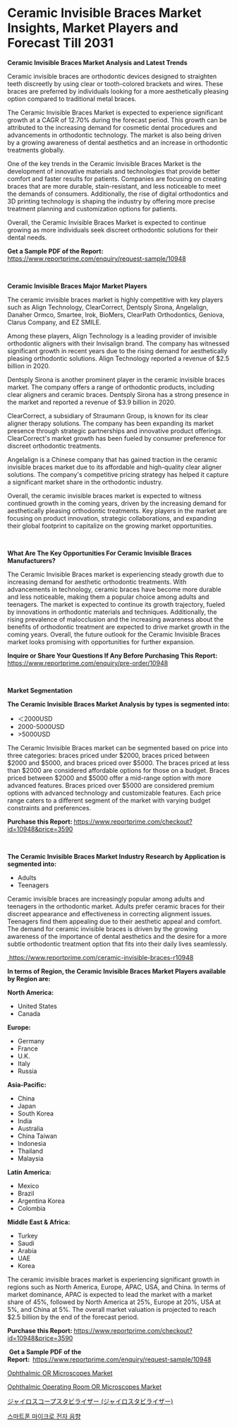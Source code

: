 <p><h1>Ceramic Invisible Braces Market Insights, Market Players and Forecast Till 2031</h1></p><p><strong>Ceramic Invisible Braces Market Analysis and Latest Trends</strong></p>
<p><p>Ceramic invisible braces are orthodontic devices designed to straighten teeth discreetly by using clear or tooth-colored brackets and wires. These braces are preferred by individuals looking for a more aesthetically pleasing option compared to traditional metal braces.</p><p>The Ceramic Invisible Braces Market is expected to experience significant growth at a CAGR of 12.70% during the forecast period. This growth can be attributed to the increasing demand for cosmetic dental procedures and advancements in orthodontic technology. The market is also being driven by a growing awareness of dental aesthetics and an increase in orthodontic treatments globally.</p><p>One of the key trends in the Ceramic Invisible Braces Market is the development of innovative materials and technologies that provide better comfort and faster results for patients. Companies are focusing on creating braces that are more durable, stain-resistant, and less noticeable to meet the demands of consumers. Additionally, the rise of digital orthodontics and 3D printing technology is shaping the industry by offering more precise treatment planning and customization options for patients.</p><p>Overall, the Ceramic Invisible Braces Market is expected to continue growing as more individuals seek discreet orthodontic solutions for their dental needs.</p></p>
<p><strong>Get a Sample PDF of the Report:&nbsp;</strong> <a href="https://www.reportprime.com/enquiry/request-sample/10948">https://www.reportprime.com/enquiry/request-sample/10948</a></p>
<p>&nbsp;</p>
<p><strong>Ceramic Invisible Braces Major Market Players</strong></p>
<p><p>The ceramic invisible braces market is highly competitive with key players such as Align Technology, ClearCorrect, Dentsply Sirona, Angelalign, Danaher Ormco, Smartee, Irok, BioMers, ClearPath Orthodontics, Geniova, Clarus Company, and EZ SMILE. </p><p>Among these players, Align Technology is a leading provider of invisible orthodontic aligners with their Invisalign brand. The company has witnessed significant growth in recent years due to the rising demand for aesthetically pleasing orthodontic solutions. Align Technology reported a revenue of $2.5 billion in 2020.</p><p>Dentsply Sirona is another prominent player in the ceramic invisible braces market. The company offers a range of orthodontic products, including clear aligners and ceramic braces. Dentsply Sirona has a strong presence in the market and reported a revenue of $3.9 billion in 2020.</p><p>ClearCorrect, a subsidiary of Straumann Group, is known for its clear aligner therapy solutions. The company has been expanding its market presence through strategic partnerships and innovative product offerings. ClearCorrect's market growth has been fueled by consumer preference for discreet orthodontic treatments.</p><p>Angelalign is a Chinese company that has gained traction in the ceramic invisible braces market due to its affordable and high-quality clear aligner solutions. The company's competitive pricing strategy has helped it capture a significant market share in the orthodontic industry.</p><p>Overall, the ceramic invisible braces market is expected to witness continued growth in the coming years, driven by the increasing demand for aesthetically pleasing orthodontic treatments. Key players in the market are focusing on product innovation, strategic collaborations, and expanding their global footprint to capitalize on the growing market opportunities.</p></p>
<p>&nbsp;</p>
<p><strong>What Are The Key Opportunities For Ceramic Invisible Braces Manufacturers?</strong></p>
<p><p>The Ceramic Invisible Braces market is experiencing steady growth due to increasing demand for aesthetic orthodontic treatments. With advancements in technology, ceramic braces have become more durable and less noticeable, making them a popular choice among adults and teenagers. The market is expected to continue its growth trajectory, fueled by innovations in orthodontic materials and techniques. Additionally, the rising prevalence of malocclusion and the increasing awareness about the benefits of orthodontic treatment are expected to drive market growth in the coming years. Overall, the future outlook for the Ceramic Invisible Braces market looks promising with opportunities for further expansion.</p></p>
<p><strong>Inquire or Share Your Questions If Any Before Purchasing This Report:</strong> <a href="https://www.reportprime.com/enquiry/pre-order/10948">https://www.reportprime.com/enquiry/pre-order/10948</a></p>
<p>&nbsp;</p>
<p><strong>Market Segmentation</strong></p>
<p><strong>The Ceramic Invisible Braces Market Analysis by types is segmented into:</strong></p>
<p><ul><li>＜2000USD</li><li>2000-5000USD</li><li>>5000USD</li></ul></p>
<p><p>The Ceramic Invisible Braces market can be segmented based on price into three categories: braces priced under $2000, braces priced between $2000 and $5000, and braces priced over $5000. The braces priced at less than $2000 are considered affordable options for those on a budget. Braces priced between $2000 and $5000 offer a mid-range option with more advanced features. Braces priced over $5000 are considered premium options with advanced technology and customizable features. Each price range caters to a different segment of the market with varying budget constraints and preferences.</p></p>
<p><strong>Purchase this Report:&nbsp;</strong><a href="https://www.reportprime.com/checkout?id=10948&price=3590">https://www.reportprime.com/checkout?id=10948&price=3590</a></p>
<p>&nbsp;</p>
<p><strong>The Ceramic Invisible Braces Market Industry Research by Application is segmented into:</strong></p>
<p><ul><li>Adults</li><li>Teenagers</li></ul></p>
<p><p>Ceramic invisible braces are increasingly popular among adults and teenagers in the orthodontic market. Adults prefer ceramic braces for their discreet appearance and effectiveness in correcting alignment issues. Teenagers find them appealing due to their aesthetic appeal and comfort. The demand for ceramic invisible braces is driven by the growing awareness of the importance of dental aesthetics and the desire for a more subtle orthodontic treatment option that fits into their daily lives seamlessly.</p></p>
<p><a href="https://www.reportprime.com/ceramic-invisible-braces-r10948">&nbsp;https://www.reportprime.com/ceramic-invisible-braces-r10948</a></p>
<p><strong>In terms of Region, the Ceramic Invisible Braces Market Players available by Region are:</strong></p>
<p>
    <p> <strong> North America: </strong>
        <ul>
            <li>United States</li>
            <li>Canada</li>
        </ul>
        </p> 
    <p> <strong> Europe: </strong>
        <ul>
            <li>Germany</li>
            <li>France</li>
            <li>U.K.</li>
            <li>Italy</li>
            <li>Russia</li>
        </ul>
        </p> 
    <p> <strong> Asia-Pacific: </strong>
        <ul>
            <li>China</li>
            <li>Japan</li>
            <li>South Korea</li>
            <li>India</li>
            <li>Australia</li>
            <li>China Taiwan</li>
            <li>Indonesia</li>
            <li>Thailand</li>
            <li>Malaysia</li>
        </ul>
        </p> 
    <p> <strong> Latin America: </strong>
        <ul>
            <li>Mexico</li>
            <li>Brazil</li>
            <li>Argentina Korea</li>
            <li>Colombia</li>
        </ul>
        </p> 
    <p> <strong> Middle East & Africa: </strong>
        <ul>
            <li>Turkey</li>
            <li>Saudi</li>
            <li>Arabia</li>
            <li>UAE</li>
            <li>Korea</li>
        </ul>
    </p>
    </p>
<p><p>The ceramic invisible braces market is experiencing significant growth in regions such as North America, Europe, APAC, USA, and China. In terms of market dominance, APAC is expected to lead the market with a market share of 45%, followed by North America at 25%, Europe at 20%, USA at 5%, and China at 5%. The overall market valuation is projected to reach $2.5 billion by the end of the forecast period.</p></p>
<p><strong>Purchase this Report: </strong><a href="https://www.reportprime.com/checkout?id=10948&price=3590">https://www.reportprime.com/checkout?id=10948&price=3590</a></p>
<p>&nbsp;<strong>Get a Sample PDF of the Report:&nbsp;&nbsp;</strong><a href="https://www.reportprime.com/enquiry/request-sample/10948">https://www.reportprime.com/enquiry/request-sample/10948</a></p>
<p><strong></strong></p>
<p><p><a href="https://github.com/LiamKanenood/Market-Research-Report-List-1/blob/main/ophthalmic-or-microscopes-market.md">Ophthalmic OR Microscopes Market</a></p><p><a href="https://github.com/pizolina/Market-Research-Report-List-5/blob/main/ophthalmic-operating-room-or-microscopes-market.md">Ophthalmic Operating Room OR Microscopes Market</a></p><p><a href="https://github.com/CarlieShields/Market-Research-Report-List-2/blob/main/7805011100111.md">ジャイロスコープスタビライザー (ジャイロスタビライザー)</a></p><p><a href="https://github.com/apple8975768/Market-Research-Report-List-1/blob/main/3259466122415.md">스마트폰 마이크로 전자 음향</a></p></p>